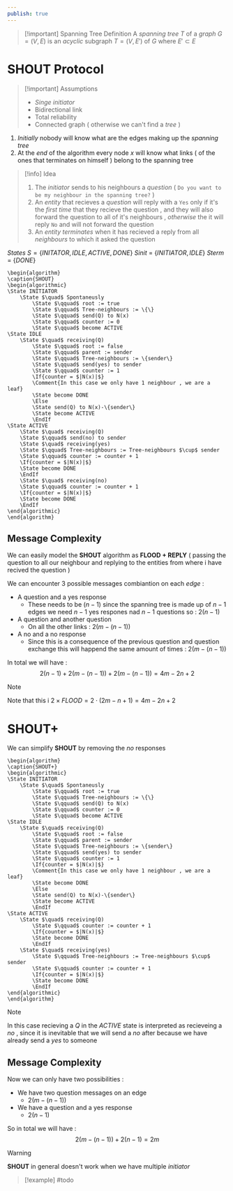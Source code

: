 ```yaml
---
publish: true
---
```

>[!important] Spanning Tree Definition
>A *spanning tree* $T$ of a *graph* $G=(V,E)$ is an *acyclic* subgraph $T=(V,E')$ of $G$ where $E' \subset E$

# SHOUT Protocol

>[!important] Assumptions
>+ *Singe* *initiator* 
>+ Bidirectional link
>+ Total reliability
>+ Connected graph ( otherwise we can't find a *tree* )

1. *Initially* nobody will know what are the edges making up the *spanning tree* 
2. At the *end* of the algorithm every node $x$ will know what links ( of the ones that terminates on himself ) belong to the spanning tree

>[!info] Idea
>1. The *initiator* sends to his neighbours a *question* ( `Do you want to be my neighbour in the spanning tree?` )
>2. An *entity* that recieves a *question* will reply with a `Yes` only if it's the *first time* that they recieve the question , and they will also forward the question to all of it's neighbours , *otherwise* the it will reply `No` and will not forward the question
>3. An *entity* *terminates* when it has recieved a reply from all *neighbours* to which it asked the question

*States* $S=\{INITATOR,IDLE,ACTIVE,DONE\}$
*Sinit* = $\{INITIATOR,IDLE\}$
*Sterm* = $\{DONE\}$

```pseudo
\begin{algorithm}
\caption{SHOUT}
\begin{algorithmic}
\State INITIATOR
	\State $\quad$ Spontaneusly
		\State $\qquad$ root := true
		\State $\qquad$ Tree-neighbours := \{\}
		\State $\qquad$ send(Q) to N(x)
		\State $\qquad$ counter := 0
		\State $\qquad$ become ACTIVE
\State IDLE
	\State $\quad$ receiving(Q)
		\State $\qquad$ root := false
		\State $\qquad$ parent := sender
		\State $\qquad$ Tree-neighbours := \{sender\}
		\State $\qquad$ send(yes) to sender
		\State $\qquad$ counter := 1
		\If{counter = $|N(x)|$} 
		\Comment{In this case we only have 1 neighbour , we are a leaf}
		\State become DONE
        \Else 
        \State send(Q) to N(x)-\{sender\}
        \State become ACTIVE
        \EndIf
\State ACTIVE 
	\State $\quad$ receiving(Q)
	\State $\qquad$ send(no) to sender
	\State $\quad$ receiving(yes)
	\State $\qquad$ Tree-neighbours := Tree-neighbours $\cup$ sender
	\State $\qquad$ counter := counter + 1
	\If{counter = $|N(x)|$}
	\State become DONE
    \EndIf
	\State $\quad$ receiving(no)
	\State $\qquad$ counter := counter + 1
	\If{counter = $|N(x)|$}
	\State become DONE
    \EndIf
\end{algorithmic}
\end{algorithm}
```
## Message Complexity

We can easily model the **SHOUT** algorithm as **FLOOD + REPLY** ( passing the question to all our neighbour and replying to the entities from where i have recived the question )

We can encounter $3$ possible messages combiantion on each *edge* : 
+ A question and a yes response
	+ These needs to be $(n-1)$ since the spanning tree is made up of $n-1$ edges we need $n-1$ yes respones nad $n-1$ questions so : $2(n-1)$
+ A question and another question
	+ On all the other links : $2(m-(n-1))$
+ A no and a no response 
	+ Since this is a consequence of the previous question and question exchange this will happend the same amount of times : $2(m-(n-1))$

In total we will have : 
$$2(n-1) + 2(m-(n-1)) + 2(m-(n-1)) = 4m -2n +2$$

>[!note] 
>Note that this i $2 \times FLOOD = 2 \cdot (2m -n +1) = 4m-2n+2$ 

# SHOUT+

We can simplify **SHOUT** by removing the $no$ responses

```pseudo
\begin{algorithm}
\caption{SHOUT+}
\begin{algorithmic}
\State INITIATOR
	\State $\quad$ Spontaneusly
		\State $\qquad$ root := true
		\State $\qquad$ Tree-neighbours := \{\}
		\State $\qquad$ send(Q) to N(x)
		\State $\qquad$ counter := 0
		\State $\qquad$ become ACTIVE
\State IDLE
	\State $\quad$ receiving(Q)
		\State $\qquad$ root := false
		\State $\qquad$ parent := sender
		\State $\qquad$ Tree-neighbours := \{sender\}
		\State $\qquad$ send(yes) to sender
		\State $\qquad$ counter := 1
		\If{counter = $|N(x)|$} 
		\Comment{In this case we only have 1 neighbour , we are a leaf}
		\State become DONE
        \Else 
        \State send(Q) to N(x)-\{sender\}
        \State become ACTIVE
        \EndIf
\State ACTIVE 
	\State $\quad$ receiving(Q)
		\State $\qquad$ counter := counter + 1
		\If{counter = $|N(x)|$}
		\State become DONE
	    \EndIf
	\State $\quad$ receiving(yes)
		\State $\qquad$ Tree-neighbours := Tree-neighbours $\cup$ sender
		\State $\qquad$ counter := counter + 1
		\If{counter = $|N(x)|$}
		\State become DONE
	    \EndIf
\end{algorithmic}
\end{algorithm}
```

>[!note] 
>In this case recieving a $Q$ in the $ACTIVE$ state is interpreted as recieveing a $no$ , since it is inevitable that we will send a $no$ after because we have already send a $yes$ to someone

## Message Complexity

Now we can only have two possibilities : 
+ We have two question messages on an edge
	+ $2(m-(n-1))$
+ We have a question and a yes response
	+ $2(n-1)$

So in total we will have : 
$$2(m-(n-1))+2(n-1) = 2m$$

>[!warning] 
>**SHOUT** in general doesn't work when we have multiple *initiator*
>>[!example] 
>>#todo



